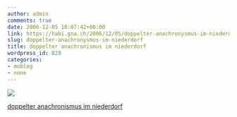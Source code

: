 ```yaml
---
author: admin
comments: true
date: 2006-12-05 18:07:42+00:00
link: https://habi.gna.ch/2006/12/05/doppelter-anachronysmus-im-niederdorf/
slug: doppelter-anachronysmus-im-niederdorf
title: doppelter anachronismus im niederdorf
wordpress_id: 829
categories:
- moblog
- none
---
```



 [![](https://static.flickr.com/112/315033302_0280129a0b_m.jpg)](https://www.flickr.com/photos/habi/315033302/)
   

 
  [doppelter anachronismus im niederdorf](https://www.flickr.com/photos/habi/315033302/)
    

 




  

